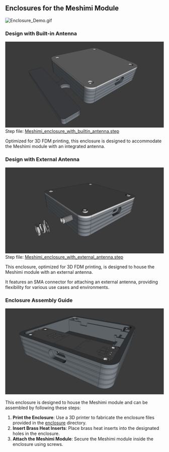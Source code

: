 ## Enclosures for the Meshimi Module

![Enclosure_Demo.gif](../assets/Enclosure_Demo.gif)

### Design with Built-in Antenna

![Meshimi_enclosure_with_builtin_antenna.jpg](../assets/Meshimi_enclosure_with_builtin_antenna.jpg)
Step file: [Meshimi_enclosure_with_builtin_antenna.step](../mechanical/enclosure/Meshimi_enclosure_with_builtin_antenna.step)

Optimized for 3D FDM printing, this enclosure is designed to accommodate the Meshimi module with an integrated antenna.

### Design with External Antenna

![Meshimi_enclosure_with_external_antenna.jpg](../assets/Meshimi_enclosure_with_external_antenna.jpg)
Step file: [Meshimi_enclosure_with_external_antenna.step](../mechanical/enclosure/Meshimi_enclosure_with_external_antenna.step)

This enclosure, optimized for 3D FDM printing, is designed to house the Meshimi module with an external antenna.

It features an SMA connector for attaching an external antenna, providing flexibility for various use cases and environments.

### Enclosure Assembly Guide

![Meshimi_enclosure.jpg](../assets/Meshimi_enclosure.jpg)

This enclosure is designed to house the Meshimi module and can be assembled by following these steps:
1. **Print the Enclosure**: Use a 3D printer to fabricate the enclosure files provided in the [enclosure](../mechanical/enclosure) directory.
2. **Insert Brass Heat Inserts**: Place brass heat inserts into the designated holes in the enclosure.
3. **Attach the Meshimi Module**: Secure the Meshimi module inside the enclosure using screws.

[//]: # (TODO: Improve the assembly guide with more detailed instructions and images.)